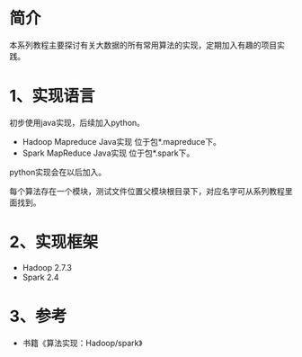# 简介
本系列教程主要探讨有关大数据的所有常用算法的实现，定期加入有趣的项目实践。

# 1、实现语言
初步使用java实现，后续加入python。
* Hadoop Mapreduce Java实现 位于包*.mapreduce下。
* Spark MapReduce Java实现 位于包*.spark下。

python实现会在以后加入。

每个算法存在一个模块，测试文件位置父模块根目录下，对应名字可从系列教程里面找到。

# 2、实现框架
* Hadoop 2.7.3
* Spark 2.4
# 3、参考
* 书籍《算法实现：Hadoop/spark》

